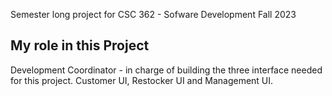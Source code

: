 Semester long project for CSC 362 - Sofware Development Fall 2023

## My  role in this Project
Development Coordinator - in charge of building the three interface needed for this project. Customer UI, Restocker UI and Management UI.
